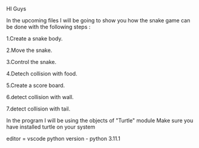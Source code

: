 HI Guys

In the upcoming files I will be going to show you how the snake game can be done with the following steps :

1.Create a snake body.

2.Move the snake.

3.Control the snake.

4.Detech collision with food.

5.Create a score board.

6.detect collision with wall.

7.detect collision with tail.


In the program I will be using the objects of "Turtle" module 
Make sure you have installed turtle on your system

editor = vscode
python version - python 3.11.1
